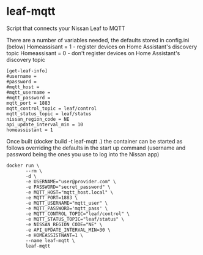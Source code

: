# leaf-mqtt
Script that connects your Nissan Leaf to MQTT

There are a number of variables needed, the defaults stored in config.ini (below)
Homeassisant = 1 - register devices on Home Assistant's discovery topic
Homeassisant = 0 - don't register devices on Home Assistant's discovery topic

```
[get-leaf-info]
#username =
#password =
#mqtt_host =
#mqtt_username =
#mqtt_password =
mqtt_port = 1883
mqtt_control_topic = leaf/control
mqtt_status_topic = leaf/status
nissan_region_code = NE
api_update_interval_min = 10
homeassistant = 1
```
Once built (docker build -t leaf-mqtt .) the container can be started as follows overriding the defaults in the start up command (username and password being the ones you use to log into the Nissan app)

```
docker run \
       --rm \
       -d \
       -e USERNAME="user@provider.com" \
       -e PASSWORD="secret_password" \
       -e MQTT_HOST="mqtt_host.local" \
       -e MQTT_PORT=1883 \
       -e MQTT_USERNAME="mqtt_user" \
       -e MQTT_PASSWORD='mqtt_pass' \
       -e MQTT_CONTROL_TOPIC="leaf/control" \
       -e MQTT_STATUS_TOPIC="leaf/status" \
       -e NISSAN_REGION_CODE="NE" \
       -e API_UPDATE_INTERVAL_MIN=30 \
       -e HOMEASSISTNANT=1 \
       --name leaf-mqtt \
       leaf-mqtt
```
